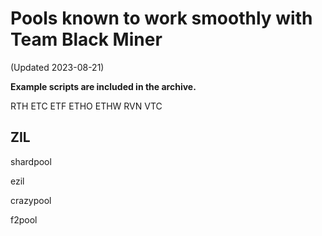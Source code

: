 # Pools known to work smoothly with Team Black Miner
(Updated 2023-08-21)

**Example scripts are included in the archive.**

RTH
ETC
ETF
ETHO
ETHW
RVN
VTC

## ZIL

shardpool

ezil

crazypool

f2pool
